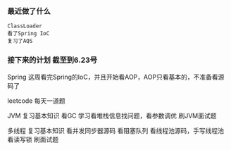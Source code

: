 ### 最近做了什么
    ClassLoader
    看了Spring IoC
    复习了AQS

### 接下来的计划 截至到6.23号
Spring
    这周看完Spring的IoC，并且开始看AOP，AOP只看基本的，不准备看源码了

leetcode
    每天一道题

JVM
    复习基本知识
    看GC
    学习看堆栈信息找问题，看参数调优
    刷JVM面试题

多线程
    复习基本知识
    看并发同步器源码
    看阻塞队列
    看线程池源码，手写线程池
    看读写锁
    刷面试题